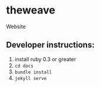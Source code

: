 # theweave

Website

## Developer instructions:


1. install ruby 0.3 or greater
2. `cd docs`
3. `bundle install`
4. `jekyll serve`